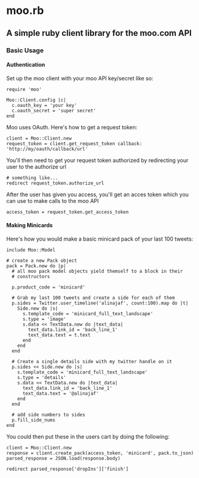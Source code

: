 moo.rb
===

## A simple ruby client library for the moo.com API

### Basic Usage

#### Authentication

Set up the moo client with your moo API key/secret like so:

    require 'moo'

    Moo::Client.config |c|
      c.oauth_key = 'your key'
      c.oauth_secret = 'super secret'
    end

Moo uses OAuth. Here's how to get a request token:

    client = Moo::Client.new
    request_token = client.get_request_token callback: 'http://my/oauth/callback/url'

You'll then need to get your request token authorized by redirecting your user
to the authorize url

    # something like...
    redirect request_token.authorize_url

After the user has given you access, you'll get an acces token which you can use
to make calls to the moo API

    access_token = request_token.get_access_token


#### Making Minicards

Here's how you would make a basic minicard pack of your last 100 tweets:

    include Moo::Model

    # create a new Pack object
    pack = Pack.new do |p|
      # all moo pack model objects yield themself to a block in their
      # constructors

      p.product_code = 'minicard'

      # Grab my last 100 tweets and create a side for each of them
      p.sides = Twitter.user_timeline('alinajaf', count:100).map do |t|
        Side.new do |s|
          s.template_code = 'minicard_full_text_landscape'
          s.type = 'image'
          s.data << TextData.new do |text_data|
            text_data.link_id = 'back_line_1'
            text_data.text = t.text
          end
        end
      end

      # Create a single details side with my twitter handle on it
      p.sides << Side.new do |s|
        s.template_code = 'minicard_full_text_landscape'
        s.type = 'details'
        s.data << TextData.new do |text_data|
          text_data.link_id = 'back_line_1'
          text_data.text = '@alinajaf'
        end
      end

      # add side numbers to sides
      p.fill_side_nums
    end

You could then put these in the users cart by doing the following:

    client = Moo::Client.new
    response = client.create_pack(access_token, 'minicard', pack.to_json)
    parsed_response = JSON.load(response.body)

    redirect parsed_response['dropIns']['finish']



